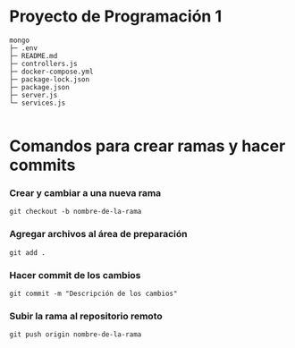 # Proyecto de Programación 1


```
mongo
├─ .env
├─ README.md
├─ controllers.js
├─ docker-compose.yml
├─ package-lock.json
├─ package.json
├─ server.js
└─ services.js


```
# Comandos para crear ramas y hacer commits

### Crear y cambiar a una nueva rama
```
git checkout -b nombre-de-la-rama 
```

### Agregar archivos al área de preparación
```
git add . 
```

### Hacer commit de los cambios
```
git commit -m "Descripción de los cambios" 
```

### Subir la rama al repositorio remoto
```
git push origin nombre-de-la-rama 
```